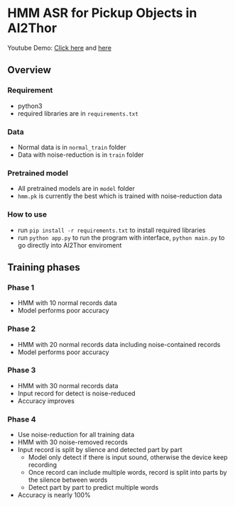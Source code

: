 # HMM ASR for Pickup Objects in AI2Thor

Youtube Demo: [Click here](https://www.youtube.com/watch?v=lZ1yOTgKsh8) and [here](https://www.youtube.com/watch?v=wIjFdRnOMnE)

## Overview
### Requirement
  * python3
  * required libraries are in `requirements.txt`

### Data
  * Normal data is in `normal_train` folder
  * Data with noise-reduction is in `train` folder

### Pretrained model
  * All pretrained models are in `model` folder  
  * `hmm.pk` is currently the best which is trained with noise-reduction data

### How to use
  * run ```pip install -r requirements.txt``` to install required libraries
  * run ```python app.py``` to run the program with interface, ```python main.py``` to go directly into AI2Thor enviroment

## Training phases
### Phase 1
  * HMM with 10 normal records data
  * Model performs poor accuracy

### Phase 2
  * HMM with 20 normal records data including noise-contained records
  * Model performs poor accuracy

### Phase 3
  * HMM with 30 normal records data
  * Input record for detect is noise-reduced
  * Accuracy improves

### Phase 4
  * Use noise-reduction for all training data
  * HMM with 30 noise-removed records
  * Input record is split by slience and detected part by part
    * Model only detect if there is input sound, otherwise the device keep recording
    * Once record can include multiple words, record is split into parts by the silence between words
    * Detect part by part to predict multiple words
  * Accuracy is nearly 100%